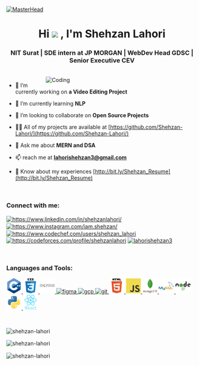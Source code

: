 [![MasterHead](
https://user-images.githubusercontent.com/74038190/225813708-98b745f2-7d22-48cf-9150-083f1b00d6c9.gif)](https://www.linkedin.com/in/shehzanlahori/)  
<h1 align="center">Hi <img src="https://raw.githubusercontent.com/MartinHeinz/MartinHeinz/master/wave.gif" width="30px">
, I'm Shehzan Lahori </h1>
<h3 align="center">NIT Surat | SDE intern at JP MORGAN | WebDev Head GDSC | Senior Executive CEV</h3>  
<br>


<img align="right" alt="Coding" width="400" src="https://camo.githubusercontent.com/c1dcb74cc1c1835b1d716f5051499a2814c683c806b15f04b0eba492863703e9/68747470733a2f2f63646e2e6472696262626c652e636f6d2f75736572732f3733303730332f73637265656e73686f74732f363538313234332f6176656e746f2e676966">

- 🔭 I’m currently working on **a Video Editing Project**

- 🌱 I’m currently learning **NLP**

- 👯 I’m looking to collaborate on **Open Source Projects**

- 👨‍💻 All of my projects are available at [https://github.com/Shehzan-Lahori/](https://github.com/Shehzan-Lahori/)

- 💬 Ask me about **MERN and DSA**

- 📫 reach me at **lahorishehzan3@gmail.com**

- 📄 Know about my experiences [http://bit.ly/Shehzan_Resume](http://bit.ly/Shehzan_Resume)

  <br>

<h3 align="left">Connect with me:</h3>
<p align="left">
<a href="https://linkedin.com/in/https://www.linkedin.com/in/shehzanlahori/" target="blank"><img align="center" src="https://raw.githubusercontent.com/rahuldkjain/github-profile-readme-generator/master/src/images/icons/Social/linked-in-alt.svg" alt="https://www.linkedin.com/in/shehzanlahori/" height="30" width="40" /></a>
<a href="https://instagram.com/https://www.instagram.com/iam.shehzan/" target="blank"><img align="center" src="https://raw.githubusercontent.com/rahuldkjain/github-profile-readme-generator/master/src/images/icons/Social/instagram.svg" alt="https://www.instagram.com/iam.shehzan/" height="30" width="40" /></a>
<a href="https://www.codechef.com/users/https://www.codechef.com/users/shehzan_lahori" target="blank"><img align="center" src="https://cdn.jsdelivr.net/npm/simple-icons@3.1.0/icons/codechef.svg" alt="https://www.codechef.com/users/shehzan_lahori" height="30" width="40" /></a>
<a href="https://codeforces.com/profile/https://codeforces.com/profile/shehzanlahori" target="blank"><img align="center" src="https://raw.githubusercontent.com/rahuldkjain/github-profile-readme-generator/master/src/images/icons/Social/codeforces.svg" alt="https://codeforces.com/profile/shehzanlahori" height="30" width="40" /></a>
<a href="https://www.leetcode.com/lahorishehzan3" target="blank"><img align="center" src="https://raw.githubusercontent.com/rahuldkjain/github-profile-readme-generator/master/src/images/icons/Social/leet-code.svg" alt="lahorishehzan3" height="30" width="40" /></a>
</p>  
<br>

<h3 align="left">Languages and Tools:</h3>
<p align="left"><a href="https://www.w3schools.com/cpp/" target="_blank" rel="noreferrer"> <img src="https://raw.githubusercontent.com/devicons/devicon/master/icons/cplusplus/cplusplus-original.svg" alt="cplusplus" width="40" height="40"/> </a> <a href="https://www.w3schools.com/css/" target="_blank" rel="noreferrer"> <img src="https://raw.githubusercontent.com/devicons/devicon/master/icons/css3/css3-original-wordmark.svg" alt="css3" width="40" height="40"/> </a> <a href="https://expressjs.com" target="_blank" rel="noreferrer"> <img src="https://raw.githubusercontent.com/devicons/devicon/master/icons/express/express-original-wordmark.svg" alt="express" width="40" height="40"/> </a> <a href="https://www.figma.com/" target="_blank" rel="noreferrer"> <img src="https://www.vectorlogo.zone/logos/figma/figma-icon.svg" alt="figma" width="40" height="40"/> </a> <a href="https://cloud.google.com" target="_blank" rel="noreferrer"> <img src="https://www.vectorlogo.zone/logos/google_cloud/google_cloud-icon.svg" alt="gcp" width="40" height="40"/> </a> <a href="https://git-scm.com/" target="_blank" rel="noreferrer"> <img src="https://www.vectorlogo.zone/logos/git-scm/git-scm-icon.svg" alt="git" width="40" height="40"/> </a> <a href="https://www.w3.org/html/" target="_blank" rel="noreferrer"> <img src="https://raw.githubusercontent.com/devicons/devicon/master/icons/html5/html5-original-wordmark.svg" alt="html5" width="40" height="40"/> </a> <a href="https://developer.mozilla.org/en-US/docs/Web/JavaScript" target="_blank" rel="noreferrer"> <img src="https://raw.githubusercontent.com/devicons/devicon/master/icons/javascript/javascript-original.svg" alt="javascript" width="40" height="40"/> </a> <a href="https://www.mongodb.com/" target="_blank" rel="noreferrer"> <img src="https://raw.githubusercontent.com/devicons/devicon/master/icons/mongodb/mongodb-original-wordmark.svg" alt="mongodb" width="40" height="40"/> </a> <a href="https://www.mysql.com/" target="_blank" rel="noreferrer"> <img src="https://raw.githubusercontent.com/devicons/devicon/master/icons/mysql/mysql-original-wordmark.svg" alt="mysql" width="40" height="40"/> </a> <a href="https://nodejs.org" target="_blank" rel="noreferrer"> <img src="https://raw.githubusercontent.com/devicons/devicon/master/icons/nodejs/nodejs-original-wordmark.svg" alt="nodejs" width="40" height="40"/> </a> <a href="https://www.python.org" target="_blank" rel="noreferrer"> <img src="https://raw.githubusercontent.com/devicons/devicon/master/icons/python/python-original.svg" alt="python" width="40" height="40"/> </a> <a href="https://reactjs.org/" target="_blank" rel="noreferrer"> <img src="https://raw.githubusercontent.com/devicons/devicon/master/icons/react/react-original-wordmark.svg" alt="react" width="40" height="40"/> </a> </p>  
<br>
<p>&nbsp;<img align="left" src="https://github-readme-stats.vercel.app/api?username=shehzan-lahori&show_icons=true&theme=tokyonight&locale=en" alt="shehzan-lahori" /></p>
<p><img align="center" src="https://github-readme-stats.vercel.app/api/top-langs?username=shehzan-lahori&show_icons=true&theme=tokyonight&locale=en&layout=compact" alt="shehzan-lahori" /></p>



<p><img align="center" src="https://github-readme-streak-stats.herokuapp.com/?user=shehzan-lahori&theme=dark" alt="shehzan-lahori" /></p>
